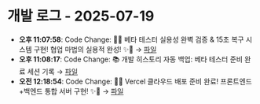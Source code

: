 # 개발 로그 - 2025-07-19

- **오후 11:07:58**: Code Change: 🎊✨ 베타 테스터 실용성 완벽 검증 & 15초 복구 시스템 구현\! 협업 마법의 실용적 완성\! ✨🎊 → [파일](../code-changes/2025-07-19T14-07-58-048Z_code_change.json)
- **오후 11:08:17**: Code Change: 📚 개발 히스토리 자동 백업: 베타 테스터 준비 완료 세션 기록 → [파일](../code-changes/2025-07-19T14-08-16-845Z_code_change.json)
- **오전 12:18:54**: Code Change: 🚀✨ Vercel 클라우드 배포 준비 완료\! 프론트엔드+백엔드 통합 서버 구현\! ✨🚀 → [파일](../code-changes/2025-07-19T15-18-54-315Z_code_change.json)
